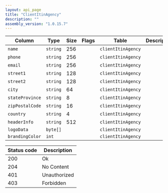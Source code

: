 ```yaml
---
layout: api_page
title: "ClientItinAgency"
description: ""
assembly_version: "1.0.15.7"
---
```




| Column | Type | Size | Flags | Table | Description |
| ------ | ---- | ---- | ----- | ----- | ----------- |
| `name` | `string` | 256 |  | `clientItinAgency` | 
| `phone` | `string` | 256 |  | `clientItinAgency` | 
| `email` | `string` | 256 |  | `clientItinAgency` | 
| `street1` | `string` | 128 |  | `clientItinAgency` | 
| `street2` | `string` | 128 |  | `clientItinAgency` | 
| `city` | `string` | 64 |  | `clientItinAgency` | 
| `stateProvince` | `string` | 8 |  | `clientItinAgency` | 
| `zipPostalCode` | `string` | 16 |  | `clientItinAgency` | 
| `country` | `string` | 4 |  | `clientItinAgency` | 
| `headerInfo` | `string` | 512 |  | `clientItinAgency` | 
| `logoData` | `byte[]` |  |  | `clientItinAgency` | 
| `brandingColor` | `int` |  |  | `clientItinAgency` | 

| Status code | Description |
| ----------- | ----------- |
| 200 | Ok |
| 204 | No Content |
| 401 | Unauthorized |
| 403 | Forbidden |


